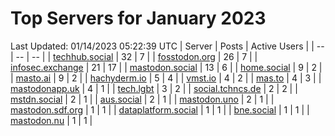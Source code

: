 # Top Servers for January 2023
Last Updated: 01/14/2023 05:22:39 UTC
| Server | Posts | Active Users |
| -- | -- | -- |
| [techhub.social](https://techhub.social/tags/PowerShell) | 32 | 7 |
| [fosstodon.org](https://fosstodon.org/tags/PowerShell) | 26 | 7 |
| [infosec.exchange](https://infosec.exchange/tags/PowerShell) | 21 | 17 |
| [mastodon.social](https://mastodon.social/tags/PowerShell) | 13 | 6 |
| [home.social](https://home.social/tags/PowerShell) | 9 | 2 |
| [masto.ai](https://masto.ai/tags/PowerShell) | 9 | 2 |
| [hachyderm.io](https://hachyderm.io/tags/PowerShell) | 5 | 4 |
| [vmst.io](https://vmst.io/tags/PowerShell) | 4 | 2 |
| [mas.to](https://mas.to/tags/PowerShell) | 4 | 3 |
| [mastodonapp.uk](https://mastodonapp.uk/tags/PowerShell) | 4 | 1 |
| [tech.lgbt](https://tech.lgbt/tags/PowerShell) | 3 | 2 |
| [social.tchncs.de](https://social.tchncs.de/tags/PowerShell) | 2 | 2 |
| [mstdn.social](https://mstdn.social/tags/PowerShell) | 2 | 1 |
| [aus.social](https://aus.social/tags/PowerShell) | 2 | 1 |
| [mastodon.uno](https://mastodon.uno/tags/PowerShell) | 2 | 1 |
| [mastodon.sdf.org](https://mastodon.sdf.org/tags/PowerShell) | 1 | 1 |
| [dataplatform.social](https://dataplatform.social/tags/PowerShell) | 1 | 1 |
| [bne.social](https://bne.social/tags/PowerShell) | 1 | 1 |
| [mastodon.nu](https://mastodon.nu/tags/PowerShell) | 1 | 1 |
